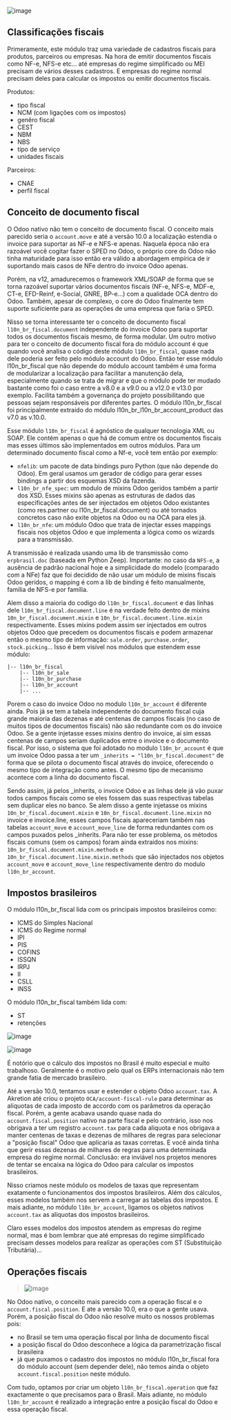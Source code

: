 ![image](../static/img/fiscal_dashboard.png)

## Classificações fiscais

Primeramente, este módulo traz uma variedade de cadastros fiscais para
produtos, parceiros ou empresas. Na hora de emitir documentos fiscais
como NF-e, NFS-e etc... até empresas do regime simplificado ou MEI
precisam de vários desses cadastros. E empresas do regime normal
precisam deles para calcular os impostos ou emitir documentos fiscais.

Produtos:  
- tipo fiscal
- NCM (com ligações com os impostos)
- genêro fiscal
- CEST
- NBM
- NBS
- tipo de serviço
- unidades fiscais

Parceiros:  
- CNAE
- perfil fiscal

## Conceito de documento fiscal

O Odoo nativo não tem o conceito de documento fiscal. O conceito mais
parecido seria o `account.move` e até a versão 10.0 a localização
estendia o invoice para suportar as NF-e e NFS-e apenas. Naquela época
não era razoável você cogitar fazer o SPED no Odoo, o próprio core do
Odoo não tinha maturidade para isso então era válido a abordagem
empírica de ir suportando mais casos de NFe dentro do invoice Odoo
apenas.

Porém, na v12, amadurecemos o framework XML/SOAP de forma que se torna
razoável suportar vários documentos fiscais (NF-e, NFS-e, MDF-e, CT-e,
EFD-Reinf, e-Social, GNRE, BP-e...) com a qualidade OCA dentro do Odoo.
Também, apesar de complexo, o core do Odoo finalmente tem suporte
suficiente para as operações de uma empresa que faria o SPED.

Nisso se torna interessante ter o conceito de documento fiscal
`l10n_br_fiscal.document` independente do invoice Odoo para suportar
todos os documentos fiscais mesmo, de forma modular. Um outro motivo
para ter o conceito de documento fiscal fora do módulo account é que
quando você analisa o código deste módulo `l10n_br_fiscal`, quase nada
dele poderia ser feito pelo módulo account do Odoo. Então ter esse
módulo l10n_br_fiscal que não depende do módulo account também é uma
forma de modularizar a localização para facilitar a manutenção dela,
especialmente quando se trata de migrar e que o módulo pode ter mudado
bastante como foi o caso entre a v8.0 e a v9.0 ou a v12.0 e v13.0 por
exemplo. Facilita também a governança do projeto possibilitando que
pessoas sejam responsáveis por diferentes partes. O módulo
l10n_br_fiscal foi principalmente extraído do módulo
l10n_br_l10n_br_account_product das v7.0 as v.10.0.

Esse módulo `l10n_br_fiscal` é agnóstico de qualquer tecnologia XML ou
SOAP. Ele contém apenas o que há de comum entre os documentos fiscais
mas esses últimos são implementados em outros módulos. Para um
determinado documento fiscal como a Nf-e, você tem então por exemplo:

- `nfelib`: um pacote de data bindings puro Python (que não depende do
  Odoo). Em geral usamos um gerador de código para gerar esses bindings
  a partir dos esquemas XSD da fazenda.
- `l10n_br_nfe_spec`: um modulo de mixins Odoo geridos também a partir
  dos XSD. Esses mixins são apenas as estruturas de dados das
  especificações antes de ser injectados em objetos Odoo existantes
  (como res.partner ou l10n_br_fiscal.document) ou até tornados
  concretos caso não exite objetos na Odoo ou na OCA para eles já.
- `l10n_br_nfe`: um módulo Odoo que trata de injectar esses mappings
  fiscais nos objetos Odoo e que implementa a lógica como os wizards
  para a transmissão.

A transmissão é realizada usando uma lib de transmissão como
`erpbrasil.doc` (baseada em Python Zeep). Importante: no caso da
`NFS-e`, a ausência de padrão nacional hoje e a simplicidade do modelo
(comparado com a NFe) faz que foi decidido de não usar um módulo de
mixins fiscais Odoo geridos, o mapping é com a lib de binding é feito
manualmente, família de NFS-e por família.

Alem disso a maioria do codigo do `l10n_br_fiscal.document` e das linhas
dele `l10n_br_fiscal.document.line` é na verdade feito dentro de mixins
`10n_br_fiscal.document.mixin` e `10n_br_fiscal.document.line.mixin`
respectivamente. Esses mixins podem assim ser injectados em outros
objetos Odoo que precedem os documentos fiscais e podem armazenar então
o mesmo tipo de informação: `sale.order`, `purchase.order`,
`stock.picking`... Isso é bem visível nos módulos que estendem esse
módulo:

``` text
|-- l10n_br_fiscal
    |-- l10n_br_sale
    |-- l10n_br_purchase
    |-- l10n_br_account
    |-- ...
```

Porem o caso do invoice Odoo no modulo `l10n_br_account` é diferente
ainda. Pois já se tem a tabela independente do documento fiscal cuja
grande maioria das dezenas e até centenas de campos fiscais (no caso de
muitos tipos de documentos fiscais) não são redundante com os do invoice
Odoo. Se a gente injetasse esses mixins dentro do invoice, aí sim essas
centenas de campos seriam duplicados entre o invoice e o documento
fiscal. Por isso, o sistema que foi adotado no modulo `l10n_br_account`
é que um invoice Odoo passa a ter um
`_inherits = "l10n_br_fiscal.document"` de forma que se pilota o
documento fiscal através do invoice, oferecendo o mesmo tipo de
integração como antes. O mesmo tipo de mecanismo acontece com a linha do
documento fiscal.

Sendo assim, já pelos \_inherits, o invoice Odoo e as linhas dele já vão
puxar todos campos fiscais como se eles fossem das suas respectivas
tabelas sem duplicar eles no banco. Se alem disso a gente injetasse os
mixins `10n_br_fiscal.document.mixin` e
`10n_br_fiscal.document.line.mixin` no invoice e invoice.line, esses
campos fiscais apareceriam também nas tabelas `account_move` e
`account_move_line` de forma redundantes com os campos puxados pelos
\_inherits. Para não ter esse problema, os métodos fiscais comuns (sem
os campos) foram ainda extraidos nos mixins:
`10n_br_fiscal.document.mixin.methods` e
`10n_br_fiscal.document.line.mixin.methods` que são injectados nos
objetos `account_move` e `account_move_line` respectivamente dentro do
modulo `l10n_br_account`.

## Impostos brasileiros

O módulo l10n_br_fiscal lida com os principais impostos brasileiros
como:

- ICMS do Simples Nacional
- ICMS do Regime normal
- IPI
- PIS
- COFINS
- ISSQN
- IRPJ
- II
- CSLL
- INSS

O módulo l10n_br_fiscal também lida com:

- ST
- retenções

![image](../static/img/fiscal_line.png)

![image](../static/img/fiscal_total.png)

É notório que o cálculo dos impostos no Brasil é muito especial e muito
trabalhoso. Geralmente é o motivo pelo qual os ERPs internacionais não
tem grande fatia de mercado brasileiro.

Até a versão 10.0, tentamos usar e estender o objeto Odoo `account.tax`.
A Akretion até criou o projeto `OCA/account-fiscal-rule` para determinar
as alíquotas de cada imposto de accordo com os parâmetros da operação
fiscal. Porém, a gente acabava usando quase nada do
`account.fiscal.position` nativo na parte fiscal e pelo contrário, isso
nos obrigava a ter um registro `account.tax` para cada aliquota e nos
obrigava a manter centenas de taxas e dezenas de milhares de regras para
selecionar a "posição fiscal" Odoo que aplicaria as taxas corretas. E
você ainda tinha que gerir essas dezenas de milhares de regras para uma
determinada empresa do regime normal. Conclusão: era inviável nos
projetos menores de tentar se encaixa na lógica do Odoo para calcular os
impostos brasileiros.

Nisso criamos neste módulo os modelos de taxas que representam
exatamente o funcionamentos dos impostos brasileiros. Além dos cálculos,
esses modelos também nos servem a carregar as tabelas dos impostos. E
mais adiante, no módulo `l10n_br_account`, ligamos os objetos nativos
`account.tax` as alíquotas dos impostos brasileiros.

Claro esses modelos dos impostos atendem as empresas do regime normal,
mas é bom lembrar que até empresas do regime simplificado precisam
desses modelos para realizar as operações com ST (Substituição
Tributária)...

## Operações fiscais

> ![image](../static/img/fiscal_operation.png)

No Odoo nativo, o conceito mais parecido com a operação fiscal e o
`account.fiscal.position`. E ate a versão 10.0, era o que a gente usava.
Porém, a posição fiscal do Odoo não resolve muito os nossos problemas
pois:

- no Brasil se tem uma operação fiscal por linha de documento fiscal
- a posição fiscal do Odoo desconhece a lógica da parametrização fiscal
  brasileira
- já que puxamos o cadastro dos impostos no módulo l10n_br_fiscal fora
  do módulo account (sem depender dele), não temos ainda o objeto
  `account.fiscal.position` neste módulo.

Com tudo, optamos por criar um objeto `l10n_br_fiscal.operation` que faz
exactamente o que precisamos para o Brasil. Mais adiante, no módulo
`l10n_br_account` é realizado a integração entre a posição fiscal do
Odoo e essa operação fiscal.
